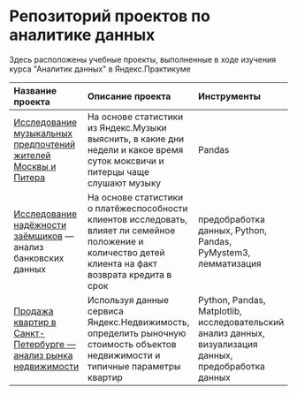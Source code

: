 # Репозиторий проектов по аналитике данных
Здесь расположены учебные проекты, выполненные в ходе изучения курса "Аналитик данных" в Яндекс.Практикуме

| **Название проекта**                  | **Описание проекта**                                          | **Инструменты**                                 |
|:--------------------------------------|:--------------------------------------------------------------|:------------------------------------------------|
|[Исследование музыкальных предпочтений жителей Москвы и Питера](https://github.com/asencour/Data-Analytics-Projects/tree/master/01_big_cities_music) |На основе статистики из Яндекс.Музыки выяснить, в какие дни недели и какое время суток моксвичи и питерцы чаще слушают музыку |Pandas |
|[Исследование надёжности заёмщиков](https://github.com/asencour/Data-Analytics-Projects/tree/master/02_bank_analytics) — анализ банковских данных |На основе статистики о платёжеспособности клиентов исследовать, влияет ли семейное положение и количество детей клиента на факт возврата кредита в срок | предобработка данных, Python, Pandas, PyMystem3, лемматизация|
|[Продажа квартир в Санкт-Петербурге — анализ рынка недвижимости](https://github.com/asencour/Data-Analytics-Projects/tree/master/03_real_estate)|Используя данные сервиса Яндекс.Недвижимость, определить рыночную стоимость объектов недвижимости и типичные параметры квартир|Python, Pandas, Matplotlib, исследовательский анализ данных, визуализация данных, предобработка данных|
